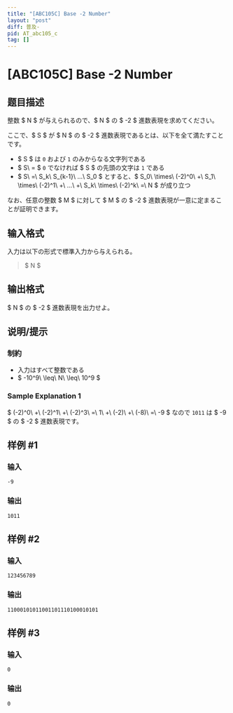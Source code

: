 ```yaml
---
title: "[ABC105C] Base -2 Number"
layout: "post"
diff: 普及-
pid: AT_abc105_c
tag: []
---
```


# [ABC105C] Base -2 Number

## 题目描述

[problemUrl]: https://atcoder.jp/contests/abc105/tasks/abc105_c

整数 $ N $ が与えられるので、$ N $ の $ -2 $ 進数表現を求めてください。

ここで、$ S $ が $ N $ の $ -2 $ 進数表現であるとは、以下を全て満たすことです。

- $ S $ は `0` および `1` のみからなる文字列である
- $ S\ = $ `0` でなければ $ S $ の先頭の文字は `1` である
- $ S\ =\ S_k\ S_{k-1}\ ...\ S_0 $ とすると、$ S_0\ \times\ (-2)^0\ +\ S_1\ \times\ (-2)^1\ +\ ...\ +\ S_k\ \times\ (-2)^k\ =\ N $ が成り立つ

なお、任意の整数 $ M $ に対して $ M $ の $ -2 $ 進数表現が一意に定まることが証明できます。

## 输入格式

入力は以下の形式で標準入力から与えられる。

> $ N $

## 输出格式

$ N $ の $ -2 $ 進数表現を出力せよ。

## 说明/提示

### 制約

- 入力はすべて整数である
- $ -10^9\ \leq\ N\ \leq\ 10^9 $

### Sample Explanation 1

$ (-2)^0\ +\ (-2)^1\ +\ (-2)^3\ =\ 1\ +\ (-2)\ +\ (-8)\ =\ -9 $ なので `1011` は $ -9 $ の $ -2 $ 進数表現です。

## 样例 #1

### 输入

```
-9
```

### 输出

```
1011
```

## 样例 #2

### 输入

```
123456789
```

### 输出

```
11000101011001101110100010101
```

## 样例 #3

### 输入

```
0
```

### 输出

```
0
```

